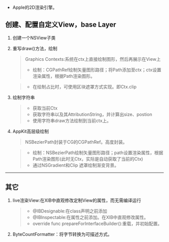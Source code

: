 * Apple的2D渲染引擎。

## 创建、配置自定义View，base Layer

1. 创建一个NSView子类
2. 重写draw()方法，绘制

	> Graphics Contexts:系统在ctx上直接绘制图形，然后再展示在View上
	>
	> * 绘制：CGPathRef绘制矢量图形路径；将Path添加至ctx；ctx设置渲染属性，根据Path渲染图形。

	> * 在绘制占比时，可使用区块遮罩方式实现。即Ctx.clip
	
3. 绘制字符串

	> * 获取当前Ctx
	> * 获取字符串以及其AttributionString，并计算出size、postion
	> * 使用字符串draw方法绘制到当前ctx上。

3. AppKit高层级绘制

	> NSBezierPath封装于CG的CGPathRef。高度封装。
	
	> * 绘制：NSBezierPath绘制矢量图形路径；path设置渲染属性，根据Path渲染图形(此时无Ctx，实际是自动获取了当前的Ctx)
	> * 通过NSGradient和Clip 遮罩绘制渐变背景。
	
---
## 其它

1. live渲染View:在XIB中直观修改定制View的属性，而无需编译运行

	> * @IBDesignable:在class声明之前添加
	> * @IBInspectable:在属性之前添加。在XIB中直观修改属性。
	> * override func prepareForInterfaceBuilder():重载，并初始配置。

2.  ByteCountFormatter：将字节转换为可描述方式。
